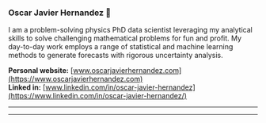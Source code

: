 ### Oscar Javier Hernandez 👋

I am a problem-solving physics PhD data scientist leveraging my analytical skills to solve challenging mathematical problems for fun and profit. My day-to-day work employs a range of statistical and machine learning methods to generate forecasts with rigorous uncertainty analysis. 


__Personal website:__ [www.oscarjavierhernandez.com](https://www.oscarjavierhernandez.com)  
__Linked in:__ [www.linkedin.com/in/oscar-javier-hernandez](https://www.linkedin.com/in/oscar-javier-hernandez/)

---   
---


<!--
**OscarJHernandez/OscarJHernandez** is a ✨ _special_ ✨ repository because its `README.md` (this file) appears on your GitHub profile.

Personal website: [https://www.oscarjavierhernandez.com](www.oscarjavierhernandez.com)
Here are some ideas to get you started:

- 🔭 I’m currently working on ...
- 🌱 I’m currently learning ...
- 👯 I’m looking to collaborate on ...
- 🤔 I’m looking for help with ...
- 💬 Ask me about ...
- 📫 How to reach me: ...
- 😄 Pronouns: ...
- ⚡ Fun fact: ...
-->
